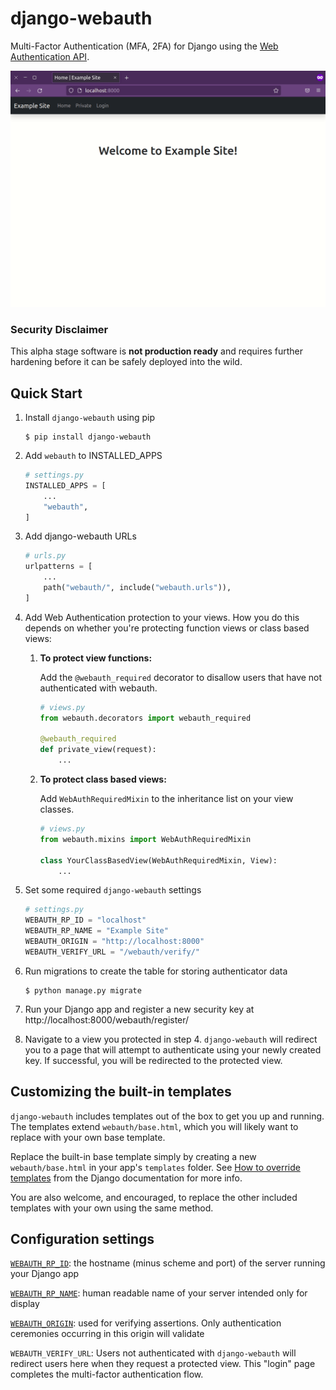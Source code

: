 # django-webauth

Multi-Factor Authentication (MFA, 2FA) for Django using the
[Web Authentication API][api].

![django-webauth demo](https://raw.githubusercontent.com/asnelling/django-webauth/master/demo.gif)

### Security Disclaimer

This alpha stage software is **not production ready** and requires further
hardening before it can be safely deployed into the wild.

## Quick Start

1. Install `django-webauth` using pip

    ```Shell
    $ pip install django-webauth
    ```

2. Add `webauth` to INSTALLED_APPS

    ```Python
    # settings.py
    INSTALLED_APPS = [
        ...
        "webauth",
    ]
    ```

3. Add django-webauth URLs

    ```Python
    # urls.py
    urlpatterns = [
        ...
        path("webauth/", include("webauth.urls")),
    ]
    ```

4. Add Web Authentication protection to your views. How you do this depends on
   whether you're protecting function views or class based views:

    1. **To protect view functions:**

       Add the `@webauth_required` decorator to disallow users that have not
       authenticated with webauth.

       ```Python
       # views.py
       from webauth.decorators import webauth_required

       @webauth_required
       def private_view(request):
           ...
       ```

    2. **To protect class based views:**

       Add `WebAuthRequiredMixin` to the inheritance list on your view classes.

       ```Python
       # views.py
       from webauth.mixins import WebAuthRequiredMixin

       class YourClassBasedView(WebAuthRequiredMixin, View):
           ...
       ```

5. Set some required `django-webauth` settings

    ```Python
    # settings.py
    WEBAUTH_RP_ID = "localhost"
    WEBAUTH_RP_NAME = "Example Site"
    WEBAUTH_ORIGIN = "http://localhost:8000"
    WEBAUTH_VERIFY_URL = "/webauth/verify/"
    ```

6. Run migrations to create the table for storing authenticator data

    ```Shell
    $ python manage.py migrate
    ```

7. Run your Django app and register a new security key at
   http://localhost:8000/webauth/register/

8. Navigate to a view you protected in step 4. `django-webauth` will redirect
   you to a page that will attempt to authenticate using your newly created key.
   If successful, you will be redirected to the protected view.

## Customizing the built-in templates

`django-webauth` includes templates out of the box to get you up and running.
The templates extend `webauth/base.html`, which you will likely want to replace
with your own base template.

Replace the built-in base template simply by creating a new `webauth/base.html`
in your app's `templates` folder. See [How to override templates][templates]
from the Django documentation for more info.

You are also welcome, and encouraged, to replace the other included templates
with your own using the same method.

## Configuration settings

[`WEBAUTH_RP_ID`][rp_id]: the hostname (minus scheme and port) of the server
running your Django app

[`WEBAUTH_RP_NAME`][rp_name]: human readable name of your server intended only
for display

[`WEBAUTH_ORIGIN`][origin]: used for verifying assertions. Only authentication
ceremonies occurring in this origin will validate

`WEBAUTH_VERIFY_URL`: Users not authenticated with `django-webauth` will
redirect users here when they request a protected view. This "login" page
completes the multi-factor authentication flow.

[api]: https://w3c.github.io/webauthn/

[templates]: https://docs.djangoproject.com/en/4.0/howto/overriding-templates/

[rp_id]: https://w3c.github.io/webauthn/#rp-id

[rp_name]: https://w3c.github.io/webauthn/#dom-publickeycredentialentity-name

[origin]: https://w3c.github.io/webauthn/#dom-collectedclientdata-origin
